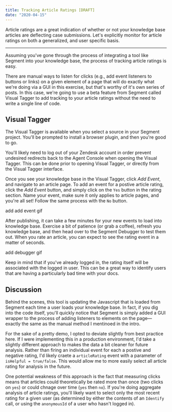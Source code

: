 ```yaml
---
title: Tracking Article Ratings [DRAFT]
date: "2020-04-15"
---
```


Article ratings are a great indication of whether or not your knowledge base articles are deflecting case submissions. Let's explicitly monitor for article ratings on both a generalized, and user specific basis.

<!-- end -->
---
Assuming you've gone through the process of integrating a tool like Segment into your knowledge base, the process of tracking article ratings is easy. 

There are manual ways to listen for clicks (e.g., add event listeners to buttons or links) on a given element of a page that will do exactly what we're doing via a GUI in this exercise, but that's worthy of it's own series of posts. In this case, we're going to use a beta feature from Segment called Visual Tagger to add tracking to your article ratings without the need to write a single line of code. 

## Visual Tagger

The Visual Tagger is available when you select a source in your Segment project. You'll be prompted to install a browser plugin, and then you're good to go. 

You'll likely need to log out of your Zendesk account in order prevent undesired redirects back to the Agent Console when opening the Visual Tagger. This can be done prior to opening Visual Tagger, or directly from the Visual Tagger interface. 

Once you see your knowledge base in the Visual Tagger, click _Add Event_, and navigate to an article page. To add an event for a postive article rating, click the _Add Event_ button, and simply click on the `Yes` button in the rating section. Name your event, make sure it only applies to article pages, and you're all set! Follow the same process with the `No` button. 

add add event gif

After publishing, it can take a few minutes for your new events to load into knowledge base. Exercise a bit of patience (or grab a coffee), refresh you knowledge base, and then head over to the Segment Debugger to test them out. When you rate an article, you can expect to see the rating event in a matter of seconds. 

add debugger gif

Keep in mind that if you've already logged in, the rating itself will be associated with the logged in user. This can be a great way to identify users that are having a particularly bad time with your docs. 

## Discussion

Behind the scenes, this tool is updating the Javascript that is loaded from Segment each time a user loads your knowledge base. In fact, if you dig into the code itself, you'll quickly notice that Segment is simply added a GUI wrapper to the process of adding listeners to elements on the page—exactly the same as the manual method I mentinoed in the intro. 

For the sake of a pretty demo, I opted to deviate slightly from best practice here. If I were implementing this in a production environment, I'd take a slightly different approach to makes the data a bit cleaner for future analysis. Rather than firing an individual event for each a postive and negative rating, I'd likely craete a `articleRating` event with a parameter of `isHelpful = true/false`. This would allow me to more easily select all article rating for analysis in the future. 

One potential weakness of this approach is the fact that measuring clicks means that articles could theoretically be rated more than once (two clicks on `yes`) or could chnage over time (`yes` then `no`). If you're doing aggregate analysis of article ratings, you'll likely want to select only the most recent rating for a given user (as determined by either the contents of an `Identify` call, or using the `anonymousId` of a user who hasn't logged in). 



